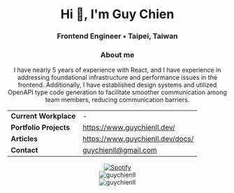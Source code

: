 <h1 align="center">Hi 👋, I'm Guy Chien</h1>

<h3 align="center">Frontend Engineer • Taipei, Taiwan</h3>

<h3 align="center">About me</h3>

<p align="center">
I have nearly 5 years of experience with React, and I have experience in addressing foundational infrastructure and performance issues in the frontend. Additionally, I have established design systems and utilized OpenAPI type code generation to facilitate smoother communication among team members, reducing communication barriers.  
</p>

<table align="center">
  <tr>
    <td><strong>Current Workplace</strong></td>
    <td>-</td>
  </tr>
  <tr>
    <td><strong>Portfolio Projects</strong></td>
    <td><a href="https://www.guychienll.dev/">https://www.guychienll.dev/</a></td>
  </tr>
  <tr>
    <td><strong>Articles</strong></td>
    <td><a href="https://www.guychienll.dev/docs/">https://www.guychienll.dev/docs/</a></td>
  </tr>
  <tr>
    <td><strong>Contact</strong></td>
    <td><a href="mailto:guychienll@gmail.com">guychienll@gmail.com</a></td>
  </tr>
</table>

<div align="center">
  <a href="https://open.spotify.com/user/11133280780"><img src="https://guychienll.vercel.app/api/spotify" alt="Spotify"></a>
</div>

<div align="center">
  <img src="https://github-readme-stats.vercel.app/api/top-langs?username=guychienll&show_icons=true&locale=en&layout=compact" alt="guychienll" />  
</div>

<div align="center">
  <img src="https://komarev.com/ghpvc/?username=guychienll&label=Profile%20views&color=0e75b6&style=flat" alt="guychienll" />  
</div>
